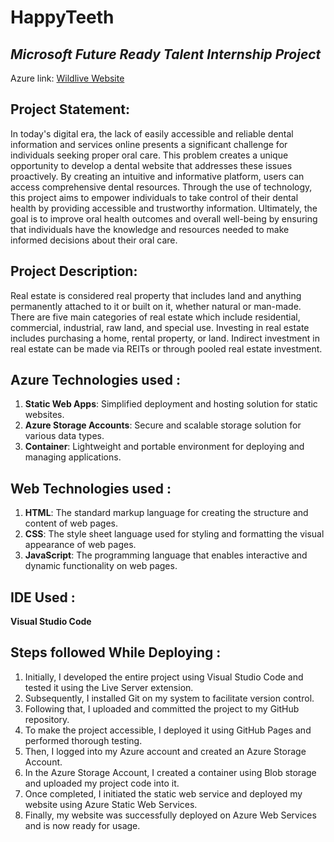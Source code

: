 # HappyTeeth

## *Microsoft Future Ready Talent Internship Project*

Azure link: [Wildlive Website](https://wildlive.z10.web.core.windows.net/)

## Project Statement:

In today's digital era, the lack of easily accessible and reliable dental information and services online presents a significant challenge for individuals seeking proper oral care. This problem creates a unique opportunity to develop a dental website that addresses these issues proactively. By creating an intuitive and informative platform, users can access comprehensive dental resources. Through the use of technology, this project aims to empower individuals to take control of their dental health by providing accessible and trustworthy information. Ultimately, the goal is to improve oral health outcomes and overall well-being by ensuring that individuals have the knowledge and resources needed to make informed decisions about their oral care.
 
## Project Description:

Real estate is considered real property that includes land and anything permanently attached to it or built on it, whether natural or man-made. There are five main categories of real estate which include residential, commercial, industrial, raw land, and special use. Investing in real estate includes purchasing a home, rental property, or land. Indirect investment in real estate can be made via REITs or through pooled real estate investment.

## Azure Technologies used :

1. **Static Web Apps**: Simplified deployment and hosting solution for static websites.
2. **Azure Storage Accounts**: Secure and scalable storage solution for various data types.
3. **Container**: Lightweight and portable environment for deploying and managing applications.

## Web Technologies used :

1. **HTML**: The standard markup language for creating the structure and content of web pages.
2. **CSS**: The style sheet language used for styling and formatting the visual appearance of web pages.
3. **JavaScript**: The programming language that enables interactive and dynamic functionality on web pages.

## IDE Used :

**Visual Studio Code**

## Steps followed While Deploying :

1. Initially, I developed the entire project using Visual Studio Code and tested it using the Live Server extension.
2. Subsequently, I installed Git on my system to facilitate version control.
3. Following that, I uploaded and committed the project to my GitHub repository.
4. To make the project accessible, I deployed it using GitHub Pages and performed thorough testing.
5. Then, I logged into my Azure account and created an Azure Storage Account.
6. In the Azure Storage Account, I created a container using Blob storage and uploaded my project code into it.
7. Once completed, I initiated the static web service and deployed my website using Azure Static Web Services.
8. Finally, my website was successfully deployed on Azure Web Services and is now ready for usage.

